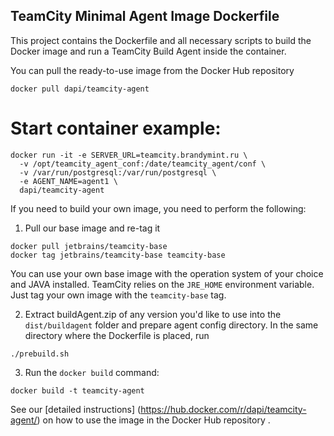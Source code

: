 ## TeamCity Minimal Agent Image Dockerfile

This project contains the Dockerfile and all necessary scripts to build the Docker image and run a TeamCity Build Agent inside the container.

You can pull the ready-to-use image from the Docker Hub repository
                                     
`docker pull dapi/teamcity-agent`

# Start container example:

```
docker run -it -e SERVER_URL=teamcity.brandymint.ru \
  -v /opt/teamcity_agent_conf:/date/teamcity_agent/conf \
  -v /var/run/postgresql:/var/run/postgresql \
  -e AGENT_NAME=agent1 \
  dapi/teamcity-agent
```

If you need to build your own image, you need to perform the following:

1) Pull our base image and re-tag it 
```
docker pull jetbrains/teamcity-base
docker tag jetbrains/teamcity-base teamcity-base
```
You can use your own base image with the operation system of your choice and JAVA installed. TeamCity relies on the `JRE_HOME` environment variable. Just tag your own image with the `teamcity-base` tag.

2) Extract buildAgent.zip of any version you'd like to use into  the `dist/buildagent` folder and prepare agent config directory. In the same directory where the Dockerfile is placed, run
```
./prebuild.sh
```

3) Run the `docker build` command:
```
docker build -t teamcity-agent
```

See our [detailed instructions] (https://hub.docker.com/r/dapi/teamcity-agent/) on how to use the image in the Docker Hub repository .
